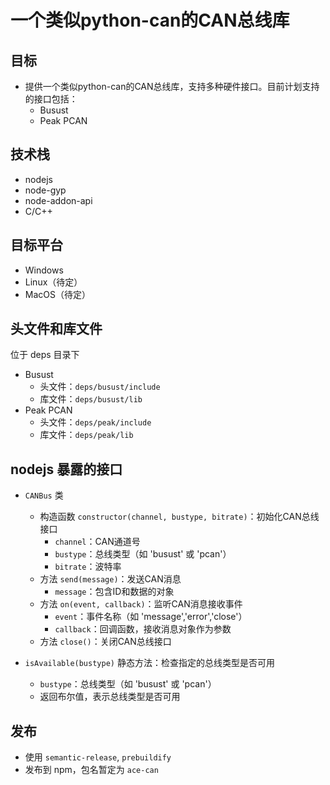 # 一个类似python-can的CAN总线库
## 目标
- 提供一个类似python-can的CAN总线库，支持多种硬件接口。目前计划支持的接口包括：
  - Busust
  - Peak PCAN

## 技术栈
- nodejs
- node-gyp
- node-addon-api
- C/C++

## 目标平台
- Windows
- Linux（待定）
- MacOS（待定）

## 头文件和库文件
位于 deps 目录下
- Busust
  - 头文件：`deps/busust/include`
  - 库文件：`deps/busust/lib`
- Peak PCAN
  - 头文件：`deps/peak/include`
  - 库文件：`deps/peak/lib`

## nodejs 暴露的接口
- `CANBus` 类
  - 构造函数 `constructor(channel, bustype, bitrate)`：初始化CAN总线接口
    - `channel`：CAN通道号
    - `bustype`：总线类型（如 'busust' 或 'pcan'）
    - `bitrate`：波特率
  - 方法 `send(message)`：发送CAN消息
    - `message`：包含ID和数据的对象
  - 方法 `on(event, callback)`：监听CAN消息接收事件
    - `event`：事件名称（如 'message','error','close'）
    - `callback`：回调函数，接收消息对象作为参数
  - 方法 `close()`：关闭CAN总线接口

- `isAvailable(bustype)` 静态方法：检查指定的总线类型是否可用
  - `bustype`：总线类型（如 'busust' 或 'pcan'）
  - 返回布尔值，表示总线类型是否可用

## 发布
- 使用 `semantic-release`, `prebuildify`
- 发布到 npm，包名暂定为 `ace-can`